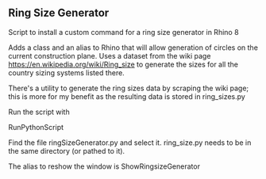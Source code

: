 ## Ring Size Generator ##

Script to install a custom command for a ring size generator in Rhino 8


Adds a class and an alias to Rhino that will allow generation of circles on the current construction plane.  Uses a dataset from the wiki page https://en.wikipedia.org/wiki/Ring_size to generate the sizes for all the country sizing systems listed there.


There's a utility to generate the ring sizes data by scraping the wiki page; this is more for my benefit as the resulting data is stored in ring_sizes.py

Run the script with 

RunPythonScript 

Find the file ringSizeGenerator.py and select it.  ring_size.py needs to be in the same directory (or pathed to it).

The alias to reshow the window is
ShowRingsizeGenerator

